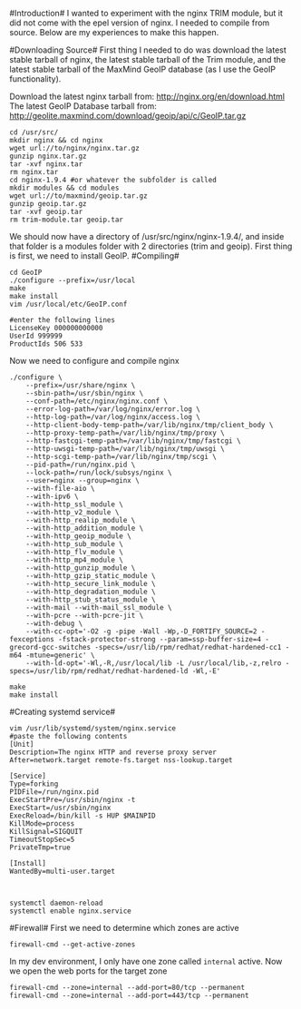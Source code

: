 #Introduction#
I wanted to experiment with the nginx TRIM module, but it did not come with the epel version of nginx. I needed to compile from source. Below are my experiences to make this happen.

#Downloading Source#
First thing I needed to do was download the latest stable tarball of nginx, the latest stable tarball of the Trim module, and the latest stable tarball of the MaxMind GeoIP database (as I use the GeoIP functionality).

Download the latest nginx tarball from: http://nginx.org/en/download.html
The latest GeoIP Database tarball from: http://geolite.maxmind.com/download/geoip/api/c/GeoIP.tar.gz
```
cd /usr/src/
mkdir nginx && cd nginx
wget url://to/nginx/nginx.tar.gz
gunzip nginx.tar.gz
tar -xvf nginx.tar
rm nginx.tar
cd nginx-1.9.4 #or whatever the subfolder is called
mkdir modules && cd modules
wget url://to/maxmind/geoip.tar.gz
gunzip geoip.tar.gz
tar -xvf geoip.tar
rm trim-module.tar geoip.tar
```

We should now have a directory of /usr/src/nginx/nginx-1.9.4/, and inside that folder is a modules folder with 2 directories (trim and geoip). First thing is first, we need to install GeoIP.
#Compiling#
```
cd GeoIP
./configure --prefix=/usr/local
make
make install
vim /usr/local/etc/GeoIP.conf

#enter the following lines
LicenseKey 000000000000
UserId 999999
ProductIds 506 533
```

Now we need to configure and compile nginx
```
./configure \
    --prefix=/usr/share/nginx \
    --sbin-path=/usr/sbin/nginx \
    --conf-path=/etc/nginx/nginx.conf \
    --error-log-path=/var/log/nginx/error.log \
    --http-log-path=/var/log/nginx/access.log \
    --http-client-body-temp-path=/var/lib/nginx/tmp/client_body \
    --http-proxy-temp-path=/var/lib/nginx/tmp/proxy \
    --http-fastcgi-temp-path=/var/lib/nginx/tmp/fastcgi \
    --http-uwsgi-temp-path=/var/lib/nginx/tmp/uwsgi \
    --http-scgi-temp-path=/var/lib/nginx/tmp/scgi \
    --pid-path=/run/nginx.pid \
    --lock-path=/run/lock/subsys/nginx \
    --user=nginx --group=nginx \
    --with-file-aio \
    --with-ipv6 \
    --with-http_ssl_module \
    --with-http_v2_module \
    --with-http_realip_module \
    --with-http_addition_module \
    --with-http_geoip_module \
    --with-http_sub_module \
    --with-http_flv_module \
    --with-http_mp4_module \
    --with-http_gunzip_module \
    --with-http_gzip_static_module \
    --with-http_secure_link_module \
    --with-http_degradation_module \
    --with-http_stub_status_module \
    --with-mail --with-mail_ssl_module \
    --with-pcre --with-pcre-jit \
    --with-debug \
    --with-cc-opt='-O2 -g -pipe -Wall -Wp,-D_FORTIFY_SOURCE=2 -fexceptions -fstack-protector-strong --param=ssp-buffer-size=4 -grecord-gcc-switches -specs=/usr/lib/rpm/redhat/redhat-hardened-cc1 -m64 -mtune=generic' \
    --with-ld-opt='-Wl,-R,/usr/local/lib -L /usr/local/lib,-z,relro -specs=/usr/lib/rpm/redhat/redhat-hardened-ld -Wl,-E'

make
make install
```

#Creating systemd service#
```
vim /usr/lib/systemd/system/nginx.service
#paste the following contents
[Unit]
Description=The nginx HTTP and reverse proxy server
After=network.target remote-fs.target nss-lookup.target

[Service]
Type=forking
PIDFile=/run/nginx.pid
ExecStartPre=/usr/sbin/nginx -t
ExecStart=/usr/sbin/nginx
ExecReload=/bin/kill -s HUP $MAINPID
KillMode=process
KillSignal=SIGQUIT
TimeoutStopSec=5
PrivateTmp=true

[Install]
WantedBy=multi-user.target



systemctl daemon-reload
systemctl enable nginx.service
```

#Firewall#
First we need to determine which zones are active
```
firewall-cmd --get-active-zones
```
In my dev environment, I only have one zone called `internal` active. Now we open the web ports for the target zone
```
firewall-cmd --zone=internal --add-port=80/tcp --permanent
firewall-cmd --zone=internal --add-port=443/tcp --permanent
```